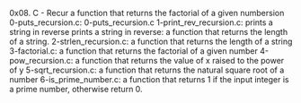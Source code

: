 0x08. C - Recur a function that returns the factorial of a given numbersion
0-puts_recursion.c: 0-puts_recursion.c
1-print_rev_recursion.c: prints a string in reverse
prints a string in reverse: a function that returns the length of a string.
2-strlen_recursion.c:  a function that returns the length of a string
3-factorial.c:  a function that returns the factorial of a given number
4-pow_recursion.c: a function that returns the value of x raised to the power of y
5-sqrt_recursion.c: a function that returns the natural square root of a number
6-is_prime_number.c: a function that returns 1 if the input integer is a prime number, otherwise return 0.

